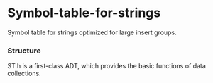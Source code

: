 # Symbol-table-for-strings
Symbol table for strings optimized for large insert groups.

### Structure
ST.h is a first-class ADT, which provides the basic functions of data collections.
